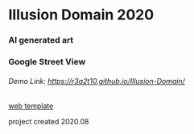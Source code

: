 # Illusion Domain 2020
### AI generated art
### Google Street View
###### Demo Link: https://r3a2t10.github.io/Illusion-Domain/
[web template](https://startbootstrap.com/themes/grayscale)

project created 2020.08


